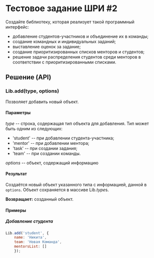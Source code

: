 # Тестовое задание ШРИ #2

Создайте библиотеку, которая реализует такой программный интерфейс:
- добавление студентов-участников и объединение их в команды;
- создание командных и индивидуальных заданий;
- выставление оценок за задание;
- создание приоритизированных списков менторов и студентов;
- решение задачи распределения студентов среди менторов в соответствии с приоритизированными списками.

## Решение (API)

### Lib.add(type, options)

Позволяет добавить новый объект.

#### Параметры

*type* -- строка, содержащая тип объекта для добавления. Тип может быть одним из следующих:
- 'student' -- при добавлении студента-участника;
- 'mentor' -- при добавлении ментора;
- 'task' -- при создании задания;
- 'team' -- при создании команды.

*options* -- объект, содержащий информацию

#### Результат
Создаётся новый объект указанного типа с информацией, данной в `options`.
Объект сохраняется в массиве Lib.*type*s.

**Возвращает:** созданный объект.

#### Примеры

##### Добавление студента
```javascript
Lib.add('student', {
	name: 'Никита',
	team: 'Новая Команда',
	mentorsList: []
	});
```